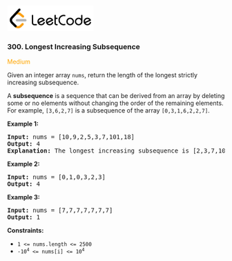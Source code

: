 <a href="https://leetcode.com/problems/longest-increasing-subsequence/" target="_blank">
    <img src="/leetcode-logo.png" style="width:200px" alt="LeetCode"/>
</a>

### 300. Longest Increasing Subsequence

<span style="color:orange">Medium</span>

Given an integer array `nums`, return the length of the longest strictly
increasing subsequence.

A __subsequence__ is a sequence that can be derived from an array by deleting
some or no elements without changing the order of the remaining elements. For
example, `[3,6,2,7]` is a subsequence of the array `[0,3,1,6,2,2,7]`.

__Example 1:__
<pre>
<b>Input:</b> nums = [10,9,2,5,3,7,101,18]
<b>Output:</b> 4
<b>Explanation:</b> The longest increasing subsequence is [2,3,7,101], therefore the length is 4.
</pre>

__Example 2:__
<pre>
<b>Input:</b> nums = [0,1,0,3,2,3]
<b>Output:</b> 4
</pre>

__Example 3:__
<pre>
<b>Input:</b> nums = [7,7,7,7,7,7,7]
<b>Output:</b> 1
</pre>

__Constraints:__

* `1 <= nums.length <= 2500`
* <code>-10<sup>4</sup> <= nums[i] <= 10<sup>4</sup></code>
